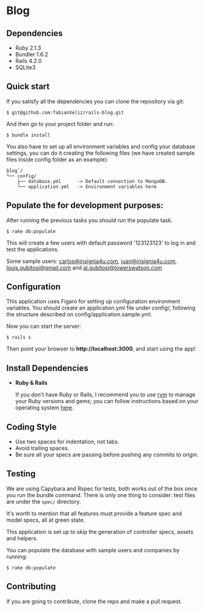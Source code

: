 Blog
=======

Dependencies
-------

 - Ruby 2.1.3
 - Bundler 1.6.2
 - Rails 4.2.0
 - SQLite3

Quick start
-------

If you satisfy all the dependencies you can clone the repository via git:

```
$ git@github.com:fabianVeliz/rails-blog.git
```

And then go to your project folder and run:

```
$ bundle install
```

You also have to set up all environment variables and config your database settings, you can do it creating the following files (we have created sample files inside config folder as an example):

```
blog`/
└── config/
    ├── database.yml      -> Default connection to MongoDB.
    └── application.yml   -> Environment variables here
```


Populate the for development purposes:
-------

After running the previous tasks you should run the populate task.

```
$ rake db:populate
```

This will create a few users with default password '123123123' to log in and test the applications.

Some sample users: carlos@insignia4u.com, juan@insignia4u.com, louis.gubitosi@gmail.com and al.gubitosi@towerswatson.com

Configuration
-------

This application uses Figaro for setting up configuration environment variables. You should create an application.yml file under config/, following the structure described on config/application.sample.yml.

Now you can start the server:

```
$ rails s
```

Then point your browser to **http://localhost:3000**, and start using the app!

Install Dependencies
-------
- **Ruby & Rails**

    If you don't have Ruby or Rails, I recommend you to use [rvm][1] to manage your Ruby versions and gems; you can follow instructions based on your operating system [here][2].


Coding Style
------
 - Use two spaces for indentation, not tabs.
 - Avoid trailing spaces.
 - Be sure all your specs are passing before pushing any commits to origin.

Testing
-------

We are using Capybara and Rspec for tests, both works out of the box once you run the bundle command. There is only one thing to consider: test files are under the `spec/` directory.

It's worth to mention that all features must provide a feature spec and model specs, all at green state.

This application is set up to skip the generation of controller specs, assets and helpers.

You can populate the database with sample users and companies by running:

```
$ rake db:populate
```

Contributing
-------

If you are going to contribute, clone the repo and make a pull request.

[1]: https://rvm.io/rvm/install
[2]: http://railsapps.github.io/installing-rails.html
